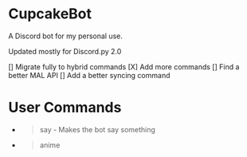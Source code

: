 # CupcakeBot
A Discord bot for my personal use.

Updated mostly for Discord.py 2.0

[] Migrate fully to hybrid commands
[X] Add more commands
[] Find a better MAL API
[] Add a better syncing command

# User Commands
* >say <What you want to say> - Makes the bot say something
* >anime <title> - Searches MAL for anime
* >manga <title> - Searches MAL for manga
* >waifu <sfw/nsfw> - Posts a random waifu picture based on your preference
* >facts - Sends a random fun fact

# Moderator Commands
* >ban <user> <reason> - Bans a user
* >unban <user> - Unbans a user | Format: Name#Discriminator
* >kick <name> <reason> - Kicks someone off the server

# Admin Commands
* >getchid <channel name> - Gets the channel ID
* >purge <amount> - Purges the messages in a channel with the specified amount
* >getbans - Sends the ban list over at the console
* >load <extension_name> - Loads specific cogs
* >unload <extension_name> - Unloads specific cogs
* >reload <extension_name> - Reloads specific cogs
* >sync <~/*/^> - Syncs commands guild-wide/globally and clears commands respectively.
